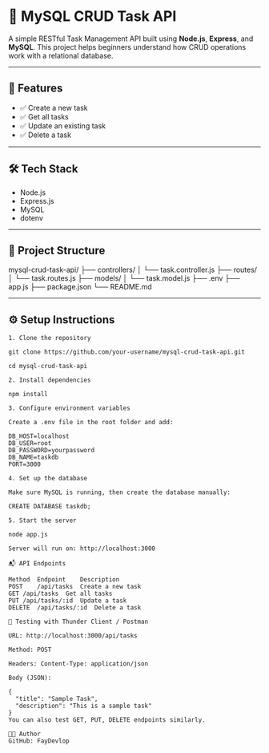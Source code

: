 # 📝 MySQL CRUD Task API

A simple RESTful Task Management API built using **Node.js**, **Express**, and **MySQL**. This project helps beginners understand how CRUD operations work with a relational database.

---

## 🚀 Features

- ✅ Create a new task
- ✅ Get all tasks
- ✅ Update an existing task
- ✅ Delete a task

---

## 🛠 Tech Stack

- Node.js
- Express.js
- MySQL
- dotenv

---

## 📁 Project Structure

mysql-crud-task-api/ 
              ├── controllers/ 
              │ └── task.controller.js 
              ├── routes/ 
              │ └── task.routes.js 
              ├── models/ 
              │ └── task.model.js 
              ├── .env 
              ├── app.js 
              ├── package.json 
              └── README.md


---

## ⚙️ Setup Instructions


```
1. Clone the repository

git clone https://github.com/your-username/mysql-crud-task-api.git

cd mysql-crud-task-api

2. Install dependencies

npm install

3. Configure environment variables

Create a .env file in the root folder and add:

DB_HOST=localhost
DB_USER=root
DB_PASSWORD=yourpassword
DB_NAME=taskdb
PORT=3000

4. Set up the database

Make sure MySQL is running, then create the database manually:

CREATE DATABASE taskdb;

5. Start the server

node app.js

Server will run on: http://localhost:3000

📬 API Endpoints

Method	Endpoint	Description
POST	/api/tasks	Create a new task
GET	/api/tasks	Get all tasks
PUT	/api/tasks/:id	Update a task
DELETE	/api/tasks/:id	Delete a task

🧪 Testing with Thunder Client / Postman

URL: http://localhost:3000/api/tasks

Method: POST

Headers: Content-Type: application/json

Body (JSON):

{
  "title": "Sample Task",
  "description": "This is a sample task"
}
You can also test GET, PUT, DELETE endpoints similarly.

👨‍💻 Author
GitHub: FayDevlop

